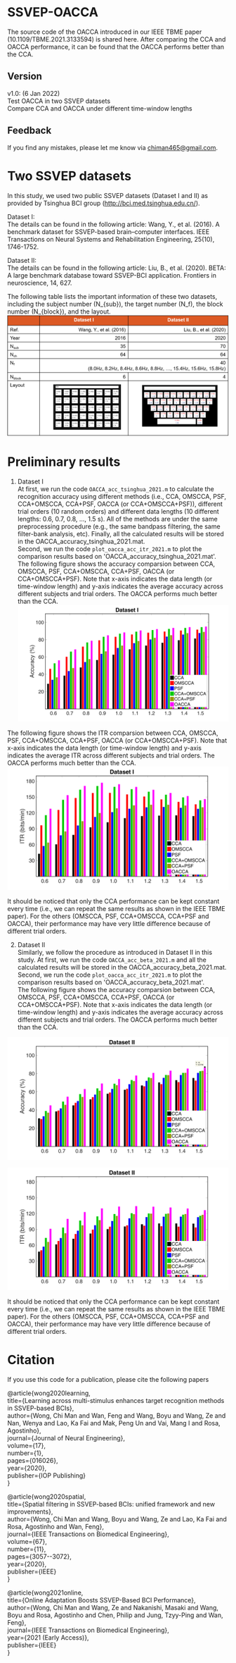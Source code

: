 # SSVEP-OACCA
The source code of the OACCA introduced in our IEEE TBME paper (10.1109/TBME.2021.3133594) is shared here. After comparing the CCA and OACCA performance, it can be found that the OACCA performs better than the CCA.

## Version 
v1.0: (6 Jan 2022)  
Test OACCA in two SSVEP datasets  
Compare CCA and OACCA under different time-window lengths  

## Feedback
If you find any mistakes, please let me know via chiman465@gmail.com.

# Two SSVEP datasets  
In this study, we used two public SSVEP datasets (Dataset I and II) as provided by Tsinghua BCI group (http://bci.med.tsinghua.edu.cn/).

Dataset I:    
The details can be found in the following article:
Wang, Y., et al. (2016). A benchmark dataset for SSVEP-based brain–computer interfaces. IEEE Transactions on Neural Systems and Rehabilitation Engineering, 25(10), 1746-1752.

Dataset II:  
The details can be found in the following article:
Liu, B., et al. (2020). BETA: A large benchmark database toward SSVEP-BCI application. Frontiers in neuroscience, 14, 627.

The following table lists the important information of these two datasets, including the subject number (N_{sub}), the target number (N_f), the block number (N_{block}), and the layout.
![Table1](https://github.com/edwin465/SSVEP-OACCA/blob/main/DatasetI_II.png)

# Preliminary results
1) Dataset I  
At first, we run the code `OACCA_acc_tsinghua_2021.m` to calculate the recognition accuracy using different methods (i.e., CCA, OMSCCA, PSF, CCA+OMSCCA, CCA+PSF, OACCA (or CCA+OMSCCA+PSF)), different trial orders (10 random orders) and different data lengths (10 different lengths: 0.6, 0.7, 0.8, ..., 1.5 s). All of the methods are under the same preprocessing procedure (e.g., the same bandpass filtering, the same filter-bank analysis, etc). Finally, all the calculated results will be stored in the OACCA_accuracy_tsinghua_2021.mat.  
Second, we run the code `plot_oacca_acc_itr_2021.m` to plot the comparison results based on 'OACCA_accuracy_tsinghua_2021.mat'.    
The following figure shows the accuracy comparsion between CCA, OMSCCA, PSF, CCA+OMSCCA, CCA+PSF, OACCA (or CCA+OMSCCA+PSF). Note that x-axis indicates the data length (or time-window length) and y-axis indicates the average accuracy across different subjects and trial orders. The OACCA performs much better than the CCA.
![result1](https://github.com/edwin465/SSVEP-OACCA/blob/main/plot_oacca_acc_ds1.png)


The following figure shows the ITR comparsion between CCA, OMSCCA, PSF, CCA+OMSCCA, CCA+PSF, OACCA (or CCA+OMSCCA+PSF). Note that x-axis indicates the data length (or time-window length) and y-axis indicates the average ITR across different subjects and trial orders. The OACCA performs much better than the CCA.
![result2](https://github.com/edwin465/SSVEP-OACCA/blob/main/plot_oacca_itr_ds1.png)

It should be noticed that only the CCA performance can be kept constant every time (i.e., we can repeat the same results as shown in the IEEE TBME paper). For the others (OMSCCA, PSF, CCA+OMSCCA, CCA+PSF and OACCA), their performance may have very little difference because of different trial orders. 

2) Dataset II  
Similarly, we follow the procedure as introduced in Dataset II in this study. At first, we run the code `OACCA_acc_beta_2021.m` and all the calculated results will be stored in the OACCA_accuracy_beta_2021.mat. Second, we run the code `plot_oacca_acc_itr_2021.m` to plot the comparison results based on 'OACCA_accuracy_beta_2021.mat'.  
The following figure shows the accuracy comparsion between CCA, OMSCCA, PSF, CCA+OMSCCA, CCA+PSF, OACCA (or CCA+OMSCCA+PSF). Note that x-axis indicates the data length (or time-window length) and y-axis indicates the average accuracy across different subjects and trial orders. The OACCA performs much better than the CCA. 

![result3](https://github.com/edwin465/SSVEP-OACCA/blob/main/plot_oacca_acc_ds2.png)

![result4](https://github.com/edwin465/SSVEP-OACCA/blob/main/plot_oacca_itr_ds2.png)

It should be noticed that only the CCA performance can be kept constant every time (i.e., we can repeat the same results as shown in the IEEE TBME paper). For the others (OMSCCA, PSF, CCA+OMSCCA, CCA+PSF and OACCA), their performance may have very little difference because of different trial orders. 

# Citation  
If you use this code for a publication, please cite the following papers

@article{wong2020learning,  
title={Learning across multi-stimulus enhances target recognition methods in SSVEP-based BCIs},  
author={Wong, Chi Man and Wan, Feng and Wang, Boyu and Wang, Ze and Nan, Wenya and Lao, Ka Fai and Mak, Peng Un and Vai, Mang I and Rosa, Agostinho},  
journal={Journal of Neural Engineering},  
volume={17},  
number={1},  
pages={016026},  
year={2020},  
publisher={IOP Publishing}  
}  

@article{wong2020spatial,  
title={Spatial filtering in SSVEP-based BCIs: unified framework and new improvements},  
author={Wong, Chi Man and Wang, Boyu and Wang, Ze and Lao, Ka Fai and Rosa, Agostinho and Wan, Feng},  
journal={IEEE Transactions on Biomedical Engineering},  
volume={67},  
number={11},  
pages={3057--3072},  
year={2020},  
publisher={IEEE}  
}  

@article{wong2021online,  
  title={Online Adaptation Boosts SSVEP-Based BCI Performance},  
  author={Wong, Chi Man and Wang, Ze and Nakanishi, Masaki and Wang, Boyu and Rosa, Agostinho and Chen, Philip and Jung, Tzyy-Ping and Wan, Feng},  
  journal={IEEE Transactions on Biomedical Engineering},  
  year={2021 (Early Access)},   
  publisher={IEEE}  
}

